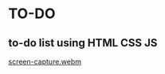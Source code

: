 # TO-DO
## to-do list using HTML CSS JS


[screen-capture.webm](https://github.com/deepti-chauhan/TO-DO/assets/76423762/ea9b32c3-87e6-430d-a7ae-b02392372627)
